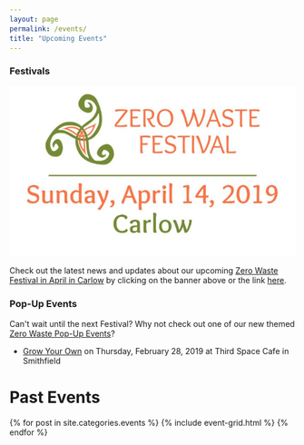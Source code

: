 ```yaml
---
layout: page
permalink: /events/
title: "Upcoming Events"
---
```


### Festivals

[<picture> <source media="(min-width: 650px)" srcset="/images/events/2019-04-festival/carlow-zero-waste-festival-logo-wide.jpg"> <img src="/images/events/2019-04-festival/carlow-zero-waste-festival-logo-long.jpg" alt="Zero Waste Festival Carlow 2019" style="width:auto;"> </picture>](/2019-04-festival)

Check out the latest news and updates about our upcoming [Zero Waste Festival in April in Carlow](/2019-04-festival) by clicking on the banner above or the link [here](/2019-04-festival). 


### Pop-Up Events

Can't wait until the next Festival? Why not check out one of our new themed [Zero Waste Pop-Up Events](/pop-up)?

- [Grow Your Own](/pop-up/first-zero-waste-festival-ireland/) on Thursday, February 28, 2019 at Third Space Cafe in Smithfield




# Past Events
 
<div class="tiles">
{% for post in site.categories.events %}
	{% include event-grid.html %}
{% endfor %}
</div>


